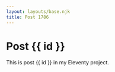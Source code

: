 ```yaml
---
layout: layouts/base.njk
title: Post 1786
---
```


# Post {{ id }}

This is post {{ id }} in my Eleventy project.
